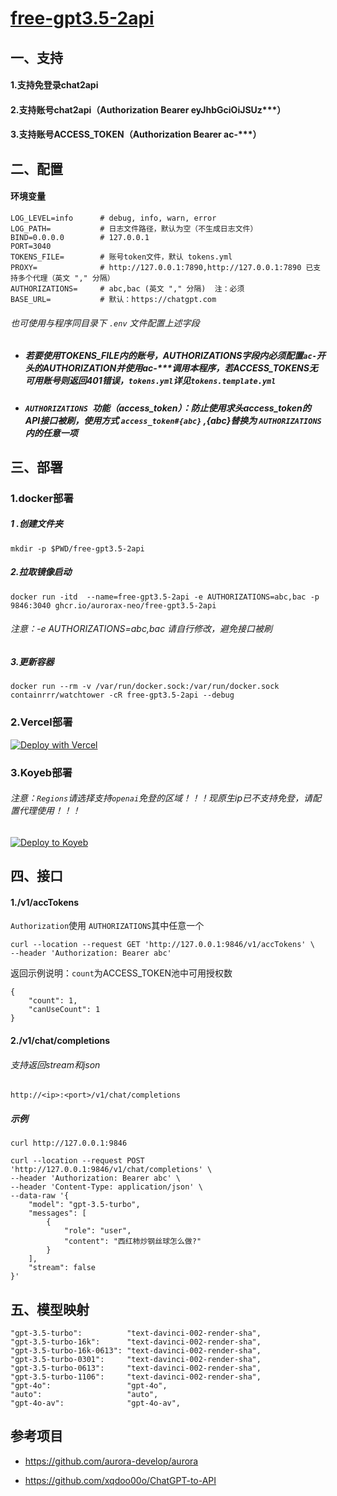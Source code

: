 # [free-gpt3.5-2api](https://github.com/aurorax-neo/free-gpt3.5-2api)



## 一、支持

#### 1.支持免登录chat2api

#### 2.支持账号chat2api（Authorization Bearer eyJhbGciOiJSUz***）

#### 3.支持账号ACCESS_TOKEN（Authorization Bearer ac-***）

## 二、配置

#### 环境变量

```
LOG_LEVEL=info    	# debug, info, warn, error
LOG_PATH=         	# 日志文件路径，默认为空（不生成日志文件）
BIND=0.0.0.0      	# 127.0.0.1
PORT=3040
TOKENS_FILE=      	# 账号token文件，默认 tokens.yml
PROXY=            	# http://127.0.0.1:7890,http://127.0.0.1:7890 已支持多个代理（英文 "," 分隔）
AUTHORIZATIONS=   	# abc,bac (英文 "," 分隔)  注：必须
BASE_URL=         	# 默认：https://chatgpt.com
```

###### 也可使用与程序同目录下 `.env` 文件配置上述字段

- ##### 若要使用TOKENS_FILE内的账号，AUTHORIZATIONS字段内必须配置`ac-`开头的AUTHORIZATION并使用ac-***调用本程序，若ACCESS_TOKENS无可用账号则返回401错误，`tokens.yml`详见`tokens.template.yml`

- ##### `AUTHORIZATIONS `功能（access_token）：防止使用求头access_token的API接口被刷，使用方式 `access_token#{abc}` ,{abc}替换为 `AUTHORIZATIONS` 内的任意一项

## 三、部署

### 1.docker部署

##### 1 .创建文件夹

```
mkdir -p $PWD/free-gpt3.5-2api
```

##### 2.拉取镜像启动

```
docker run -itd  --name=free-gpt3.5-2api -e AUTHORIZATIONS=abc,bac -p 9846:3040 ghcr.io/aurorax-neo/free-gpt3.5-2api
```

###### 注意：-e AUTHORIZATIONS=abc,bac 请自行修改，避免接口被刷

##### 3.更新容器

```
docker run --rm -v /var/run/docker.sock:/var/run/docker.sock containrrr/watchtower -cR free-gpt3.5-2api --debug
```

### 2.Vercel部署

[![Deploy with Vercel](https://vercel.com/button)](https://vercel.com/new/clone?repository-url=https://github.com/aurorax-neo/free-gpt3.5-2api&project-name=free-gpt3.5-2api&repository-name=free-gpt3.5-2api)

### 3.Koyeb部署

###### 注意：`Regions`请选择支持`openai`免登的区域！！！现原生ip已不支持免登，请配置代理使用！！！

[![Deploy to Koyeb](https://www.koyeb.com/static/images/deploy/button.svg)](https://app.koyeb.com/deploy?type=docker&name=free-gpt3-5-2api&region=par&ports=3040;http;/&image=ghcr.io/aurorax-neo/free-gpt3.5-2api)

## 四、接口

#### 1./v1/accTokens

`Authorization`使用 `AUTHORIZATIONS`其中任意一个

```
curl --location --request GET 'http://127.0.0.1:9846/v1/accTokens' \
--header 'Authorization: Bearer abc'
```

返回示例说明：`count`为ACCESS_TOKEN池中可用授权数

```
{
    "count": 1,
    "canUseCount": 1
}
```

#### 2./v1/chat/completions

###### 支持返回stream和json

```
http://<ip>:<port>/v1/chat/completions
```

##### 示例

```
curl http://127.0.0.1:9846
```

```
curl --location --request POST 'http://127.0.0.1:9846/v1/chat/completions' \
--header 'Authorization: Bearer abc' \
--header 'Content-Type: application/json' \
--data-raw '{
    "model": "gpt-3.5-turbo",
    "messages": [
        {
            "role": "user",
            "content": "西红柿炒钢丝球怎么做?"
        }
    ],
    "stream": false
}'
```

## 五、模型映射

```
"gpt-3.5-turbo":          "text-davinci-002-render-sha",
"gpt-3.5-turbo-16k":      "text-davinci-002-render-sha",
"gpt-3.5-turbo-16k-0613": "text-davinci-002-render-sha",
"gpt-3.5-turbo-0301":     "text-davinci-002-render-sha",
"gpt-3.5-turbo-0613":     "text-davinci-002-render-sha",
"gpt-3.5-turbo-1106":     "text-davinci-002-render-sha",
"gpt-4o":                 "gpt-4o",
"auto":                   "auto",
"gpt-4o-av":              "gpt-4o-av",
```

## 参考项目

- https://github.com/aurora-develop/aurora

- https://github.com/xqdoo00o/ChatGPT-to-API
